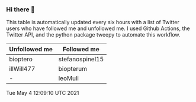 ### Hi there 👋

This table is automatically updated every six hours with a list of Twitter users who have followed me and unfollowed me. I used Github Actions, the Twitter API, and the python package tweepy to automate this workflow.

| Unfollowed me |  Followed me |
| --- | --- |
|bioptero|stefanospinel15|
|illWill477|biopterum|
|-|leoMuli|
Tue May  4 12:09:10 UTC 2021
